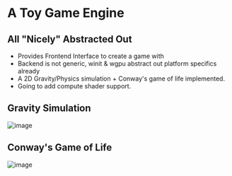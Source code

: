 # A Toy Game Engine
## All "Nicely" Abstracted Out
- Provides Frontend Interface to create a game with
- Backend is not generic, winit & wgpu abstract out platform specifics already
- A 2D Gravity/Physics simulation + Conway's game of life implemented.
- Going to add compute shader support.

## Gravity Simulation
![image](https://github.com/user-attachments/assets/f0f96b62-d71e-42c9-89cf-c0bf23d305b9)

## Conway's Game of Life
![image](https://github.com/user-attachments/assets/a86396ba-0244-4705-b26e-24ce7f38f893)
